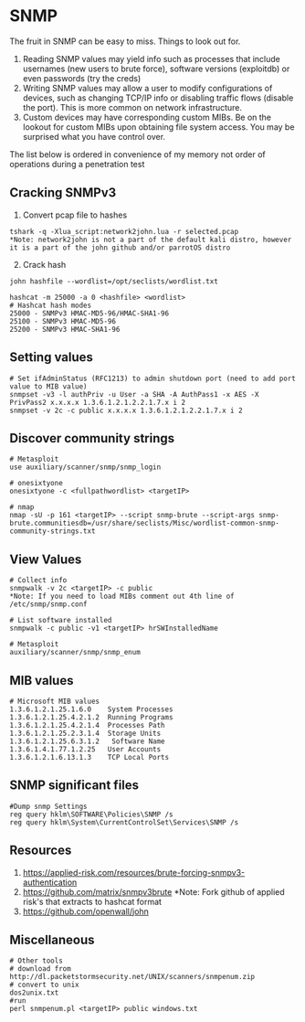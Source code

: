 # SNMP

The fruit in SNMP can be easy to miss. Things to look out for.
1. Reading SNMP values may yield info such as processes that include usernames (new users to brute force), software versions (exploitdb) or even passwords (try the creds)
2. Writing SNMP values may allow a user to modify configurations of devices, such as changing TCP/IP info or disabling traffic flows (disable the port). This is more common on network infrastructure.
3. Custom devices may have corresponding custom MIBs. Be on the lookout for custom MIBs upon obtaining file system access. You may be surprised what you have control over.

The list below is ordered in convenience of my memory not order of operations during a penetration test

## Cracking SNMPv3
1. Convert pcap file to hashes
```
tshark -q -Xlua_script:network2john.lua -r selected.pcap
*Note: network2john is not a part of the default kali distro, however it is a part of the john github and/or parrotOS distro
```
2. Crack hash
```
john hashfile --wordlist=/opt/seclists/wordlist.txt

hashcat -m 25000 -a 0 <hashfile> <wordlist>
# Hashcat hash modes
25000 - SNMPv3 HMAC-MD5-96/HMAC-SHA1-96
25100 - SNMPv3 HMAC-MD5-96
25200 - SNMPv3 HMAC-SHA1-96
```

## Setting values
```
# Set ifAdminStatus (RFC1213) to admin shutdown port (need to add port value to MIB value)
snmpset -v3 -l authPriv -u User -a SHA -A AuthPass1 -x AES -X PrivPass2 x.x.x.x 1.3.6.1.2.1.2.2.1.7.x i 2
snmpset -v 2c -c public x.x.x.x 1.3.6.1.2.1.2.2.1.7.x i 2
```

## Discover community strings
```
# Metasploit
use auxiliary/scanner/snmp/snmp_login

# onesixtyone
onesixtyone -c <fullpathwordlist> <targetIP>

# nmap
nmap -sU -p 161 <targetIP> --script snmp-brute --script-args snmp-brute.communitiesdb=/usr/share/seclists/Misc/wordlist-common-snmp-community-strings.txt
```

## View Values
```
# Collect info
snmpwalk -v 2c <targetIP> -c public
*Note: If you need to load MIBs comment out 4th line of /etc/snmp/snmp.conf

# List software installed
snmpwalk -c public -v1 <targetIP> hrSWInstalledName

# Metasploit
auxiliary/scanner/snmp/snmp_enum
```

## MIB values
```
# Microsoft MIB values
1.3.6.1.2.1.25.1.6.0 	System Processes 
1.3.6.1.2.1.25.4.2.1.2 	Running Programs 
1.3.6.1.2.1.25.4.2.1.4 	Processes Path 
1.3.6.1.2.1.25.2.3.1.4 	Storage Units 
1.3.6.1.2.1.25.6.3.1.2	 Software Name 
1.3.6.1.4.1.77.1.2.25 	User Accounts 
1.3.6.1.2.1.6.13.1.3   	TCP Local Ports 
```

## SNMP significant files
```
#Dump snmp Settings
reg query hklm\SOFTWARE\Policies\SNMP /s
reg query hklm\System\CurrentControlSet\Services\SNMP /s
```

## Resources
1. https://applied-risk.com/resources/brute-forcing-snmpv3-authentication
2. https://github.com/matrix/snmpv3brute
  *Note: Fork github of applied risk's that extracts to hashcat format
3. https://github.com/openwall/john

## Miscellaneous
 ```
# Other tools
# download from http://dl.packetstormsecurity.net/UNIX/scanners/snmpenum.zip
# convert to unix
dos2unix.txt
#run
perl snmpenum.pl <targetIP> public windows.txt
```

